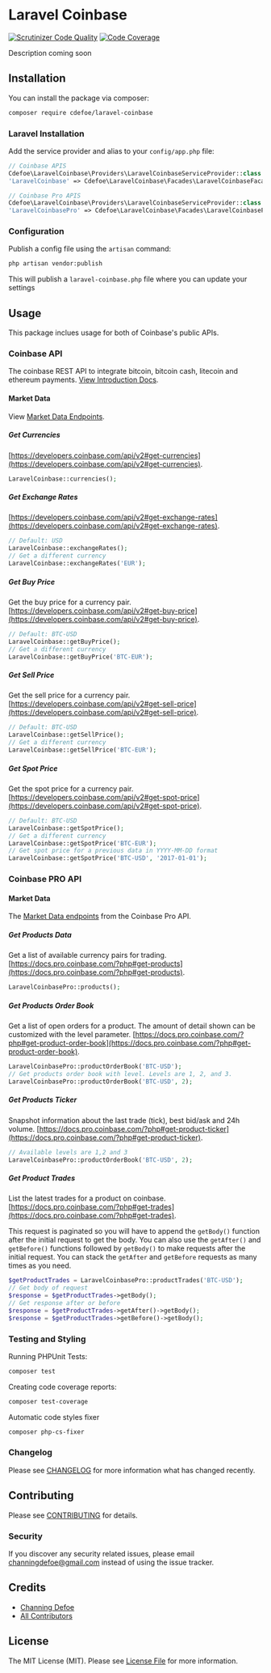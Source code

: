 # Laravel Coinbase
[![Scrutinizer Code Quality](https://scrutinizer-ci.com/g/ChanningDefoe/laravel-coinbase/badges/quality-score.png?b=master)](https://scrutinizer-ci.com/g/ChanningDefoe/laravel-coinbase/?branch=master)
[![Code Coverage](https://scrutinizer-ci.com/g/ChanningDefoe/laravel-coinbase/badges/coverage.png?b=master)](https://scrutinizer-ci.com/g/ChanningDefoe/laravel-coinbase/?branch=master)

Description coming soon

## Installation

You can install the package via composer:

```bash
composer require cdefoe/laravel-coinbase
```

### Laravel Installation

Add the service provider and alias to your `config/app.php` file:

```php
// Coinbase APIS
Cdefoe\LaravelCoinbase\Providers\LaravelCoinbaseServiceProvider::class
'LaravelCoinbase' => Cdefoe\LaravelCoinbase\Facades\LaravelCoinbaseFacade::class

// Coinbase Pro APIS
Cdefoe\LaravelCoinbase\Providers\LaravelCoinbaseServiceProvider::class
'LaravelCoinbasePro' => Cdefoe\LaravelCoinbase\Facades\LaravelCoinbaseProFacade::class
```

### Configuration
Publish a config file using the `artisan` command:
```bash
php artisan vendor:publish
```
This will publish a `laravel-coinbase.php` file where you can update your settings

## Usage

This package inclues usage for both of Coinbase's public APIs.

### Coinbase API
The coinbase REST API to integrate bitcoin, bitcoin cash, litecoin and ethereum payments. [View Introduction Docs](https://developers.coinbase.com/api/v2#introduction).

#### Market Data
View [Market Data Endpoints](https://developers.coinbase.com/api/v2#data-endpoints).

##### Get Currencies
[https://developers.coinbase.com/api/v2#get-currencies](https://developers.coinbase.com/api/v2#get-currencies).

``` php
LaravelCoinbase::currencies();
```

##### Get Exchange Rates
[https://developers.coinbase.com/api/v2#get-exchange-rates](https://developers.coinbase.com/api/v2#get-exchange-rates).

``` php
// Default: USD
LaravelCoinbase::exchangeRates();
// Get a different currency
LaravelCoinbase::exchangeRates('EUR');
```

##### Get Buy Price
Get the buy price for a currency pair. [https://developers.coinbase.com/api/v2#get-buy-price](https://developers.coinbase.com/api/v2#get-buy-price).

``` php
// Default: BTC-USD
LaravelCoinbase::getBuyPrice();
// Get a different currency
LaravelCoinbase::getBuyPrice('BTC-EUR');
```

##### Get Sell Price
Get the sell price for a currency pair. [https://developers.coinbase.com/api/v2#get-sell-price](https://developers.coinbase.com/api/v2#get-sell-price).

``` php
// Default: BTC-USD
LaravelCoinbase::getSellPrice();
// Get a different currency
LaravelCoinbase::getSellPrice('BTC-EUR');
```

##### Get Spot Price
Get the spot price for a currency pair. [https://developers.coinbase.com/api/v2#get-spot-price](https://developers.coinbase.com/api/v2#get-spot-price).

``` php
// Default: BTC-USD
LaravelCoinbase::getSpotPrice();
// Get a different currency
LaravelCoinbase::getSpotPrice('BTC-EUR');
// Get spot price for a previous data in YYYY-MM-DD format
LaravelCoinbase::getSpotPrice('BTC-USD', '2017-01-01');
```

### Coinbase PRO API

#### Market Data

The [Market Data endpoints](https://docs.pro.coinbase.com/?php#market-data) from the Coinbase Pro API.

##### Get Products Data
Get a list of available currency pairs for trading. [https://docs.pro.coinbase.com/?php#get-products](https://docs.pro.coinbase.com/?php#get-products).
``` php
LaravelCoinbasePro::products();
```

##### Get Products Order Book
Get a list of open orders for a product. The amount of detail shown can be customized with the level parameter. [https://docs.pro.coinbase.com/?php#get-product-order-book](https://docs.pro.coinbase.com/?php#get-product-order-book).
``` php
LaravelCoinbasePro::productOrderBook('BTC-USD');
// Get products order book with level. Levels are 1, 2, and 3.
LaravelCoinbasePro::productOrderBook('BTC-USD', 2);
```

##### Get Products Ticker
Snapshot information about the last trade (tick), best bid/ask and 24h volume. [https://docs.pro.coinbase.com/?php#get-product-ticker](https://docs.pro.coinbase.com/?php#get-product-ticker).
``` php
// Available levels are 1,2 and 3
LaravelCoinbasePro::productOrderBook('BTC-USD', 2);
```

##### Get Product Trades
List the latest trades for a product on coinbase. [https://docs.pro.coinbase.com/?php#get-trades](https://docs.pro.coinbase.com/?php#get-trades).

This request is paginated so you will have to append the `getBody()` function after the initial request to get the body. You can also use the `getAfter()` and `getBefore()` functions followed by `getBody()` to make requests after the initial request. You can stack the `getAfter` and `getBefore` requests as many times as you need.

``` php
$getProductTrades = LaravelCoinbasePro::productTrades('BTC-USD');
// Get body of request
$response = $getProductTrades->getBody();
// Get response after or before
$response = $getProductTrades->getAfter()->getBody();
$response = $getProductTrades->getBefore()->getBody();
```

### Testing and Styling

Running PHPUnit Tests:

``` bash
composer test
```

Creating code coverage reports:

``` bash
composer test-coverage
```

Automatic code styles fixer

``` bash
composer php-cs-fixer
```

### Changelog

Please see [CHANGELOG](CHANGELOG.md) for more information what has changed recently.

## Contributing

Please see [CONTRIBUTING](CONTRIBUTING.md) for details.

### Security

If you discover any security related issues, please email channingdefoe@gmail.com instead of using the issue tracker.

## Credits

- [Channing Defoe](https://github.com/cdefoe)
- [All Contributors](../../contributors)

## License

The MIT License (MIT). Please see [License File](LICENSE.md) for more information.
